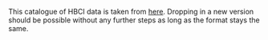 This catalogue of HBCI data is taken from [here](https://subsembly.com/finbanks.html).
Dropping in a new version should be possible without any further steps as long as the format stays the same.